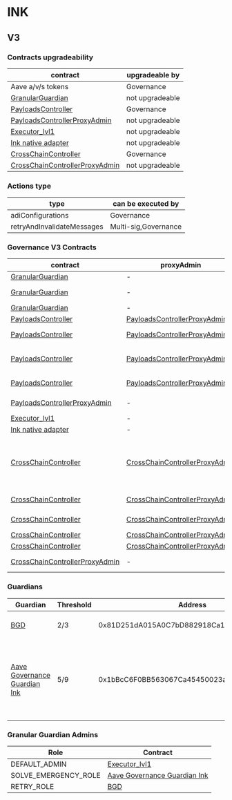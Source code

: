 # INK 
## V3 
### Contracts upgradeability
| contract |upgradeable by |
|----------|----------|
|  Aave a/v/s tokens |  Governance | |--------|--------|
|  [GranularGuardian](https://explorer.inkonchain.com//address/0xa2bDB2335Faf1940c99654c592B1a80618d79Fc9) |  not upgradeable | |--------|--------|
|  [PayloadsController](https://explorer.inkonchain.com//address/0x44D73D7C4b2f98F426Bf8B5e87628d9eE38ef0Cf) |  Governance | |--------|--------|
|  [PayloadsControllerProxyAdmin](https://explorer.inkonchain.com//address/0xf2ba11f27ae9c11eb5a6c453c2421f6c0b29c700) |  not upgradeable | |--------|--------|
|  [Executor_lvl1](https://explorer.inkonchain.com//address/0x47aAdaAE1F05C978E6aBb7568d11B7F6e0FC4d6A) |  not upgradeable | |--------|--------|
|  [Ink native adapter](https://explorer.inkonchain.com//address/0xC2cD4F76B7a77AEaE3C04A9B6B105EC1Ad28e984) |  not upgradeable | |--------|--------|
|  [CrossChainController](https://explorer.inkonchain.com//address/0x990B75fD1a2345D905a385dBC6e17BEe0Cb2f505) |  Governance | |--------|--------|
|  [CrossChainControllerProxyAdmin](https://explorer.inkonchain.com//address/0x0c62e1e46e91bb2c277387bcb1b2887ed3267b9c) |  not upgradeable | |--------|--------|

### Actions type
| type |can be executed by |
|----------|----------|
|  adiConfigurations |  Governance | |--------|--------|
|  retryAndInvalidateMessages |  Multi-sig,Governance | |--------|--------|

### Governance V3 Contracts 
| contract |proxyAdmin |modifier |permission owner |functions |
|----------|----------|----------|----------|----------|
|  [GranularGuardian](https://explorer.inkonchain.com//address/0xa2bDB2335Faf1940c99654c592B1a80618d79Fc9) |  - |  onlyRetryGuardian |  [BGD](https://explorer.inkonchain.com//address/0x81D251dA015A0C7bD882918Ca1ec6B7B8E094585) |  retryEnvelope, retryTransaction | |--------|--------|--------|--------|--------|
|  [GranularGuardian](https://explorer.inkonchain.com//address/0xa2bDB2335Faf1940c99654c592B1a80618d79Fc9) |  - |  onlyEmergencyGuardian |  [Aave Governance Guardian Ink](https://explorer.inkonchain.com//address/0x1bBcC6F0BB563067Ca45450023a13E34fa963Fa9) |  solveEmergency | |--------|--------|--------|--------|--------|
|  [GranularGuardian](https://explorer.inkonchain.com//address/0xa2bDB2335Faf1940c99654c592B1a80618d79Fc9) |  - |  onlyDefaultAdmin |  [Executor_lvl1](https://explorer.inkonchain.com//address/0x47aAdaAE1F05C978E6aBb7568d11B7F6e0FC4d6A) |  updateGuardian | |--------|--------|--------|--------|--------|
|  [PayloadsController](https://explorer.inkonchain.com//address/0x44D73D7C4b2f98F426Bf8B5e87628d9eE38ef0Cf) |  [PayloadsControllerProxyAdmin](https://explorer.inkonchain.com//address/0xf2Ba11f27ae9c11eB5a6C453c2421F6c0B29c700) |  onlyOwner |  [Executor_lvl1](https://explorer.inkonchain.com//address/0x47aAdaAE1F05C978E6aBb7568d11B7F6e0FC4d6A) |  updateExecutors | |--------|--------|--------|--------|--------|
|  [PayloadsController](https://explorer.inkonchain.com//address/0x44D73D7C4b2f98F426Bf8B5e87628d9eE38ef0Cf) |  [PayloadsControllerProxyAdmin](https://explorer.inkonchain.com//address/0xf2Ba11f27ae9c11eB5a6C453c2421F6c0B29c700) |  onlyGuardian |  [Aave Governance Guardian Ink](https://explorer.inkonchain.com//address/0x1bBcC6F0BB563067Ca45450023a13E34fa963Fa9) |  cancelPayload | |--------|--------|--------|--------|--------|
|  [PayloadsController](https://explorer.inkonchain.com//address/0x44D73D7C4b2f98F426Bf8B5e87628d9eE38ef0Cf) |  [PayloadsControllerProxyAdmin](https://explorer.inkonchain.com//address/0xf2Ba11f27ae9c11eB5a6C453c2421F6c0B29c700) |  onlyOwnerOrGuardian |  [Aave Governance Guardian Ink](https://explorer.inkonchain.com//address/0x1bBcC6F0BB563067Ca45450023a13E34fa963Fa9), [Executor_lvl1](https://explorer.inkonchain.com//address/0x47aAdaAE1F05C978E6aBb7568d11B7F6e0FC4d6A) |  updateGuardian | |--------|--------|--------|--------|--------|
|  [PayloadsController](https://explorer.inkonchain.com//address/0x44D73D7C4b2f98F426Bf8B5e87628d9eE38ef0Cf) |  [PayloadsControllerProxyAdmin](https://explorer.inkonchain.com//address/0xf2Ba11f27ae9c11eB5a6C453c2421F6c0B29c700) |  onlyRescueGuardian |  [Executor_lvl1](https://explorer.inkonchain.com//address/0x47aAdaAE1F05C978E6aBb7568d11B7F6e0FC4d6A) |  emergencyTokenTransfer, emergencyEtherTransfer | |--------|--------|--------|--------|--------|
|  [PayloadsControllerProxyAdmin](https://explorer.inkonchain.com//address/0xf2ba11f27ae9c11eb5a6c453c2421f6c0b29c700) |  - |  onlyOwner |  [Executor_lvl1](https://explorer.inkonchain.com//address/0x47aAdaAE1F05C978E6aBb7568d11B7F6e0FC4d6A) |  changeProxyAdmin, upgrade, upgradeAndCall | |--------|--------|--------|--------|--------|
|  [Executor_lvl1](https://explorer.inkonchain.com//address/0x47aAdaAE1F05C978E6aBb7568d11B7F6e0FC4d6A) |  - |  onlyOwner |  [PayloadsController](https://explorer.inkonchain.com//address/0x44D73D7C4b2f98F426Bf8B5e87628d9eE38ef0Cf) |  executeTransaction | |--------|--------|--------|--------|--------|
|  [Ink native adapter](https://explorer.inkonchain.com//address/0xC2cD4F76B7a77AEaE3C04A9B6B105EC1Ad28e984) |  - |  trustedRemote |  [CrossChainController(Eth)](https://explorer.inkonchain.com//address/0xEd42a7D8559a463722Ca4beD50E0Cc05a386b0e1) |  receiveMessage | |--------|--------|--------|--------|--------|
|  [CrossChainController](https://explorer.inkonchain.com//address/0x990B75fD1a2345D905a385dBC6e17BEe0Cb2f505) |  [CrossChainControllerProxyAdmin](https://explorer.inkonchain.com//address/0x0C62e1e46E91bB2c277387BcB1b2887ed3267b9c) |  onlyOwner |  [Executor_lvl1](https://explorer.inkonchain.com//address/0x47aAdaAE1F05C978E6aBb7568d11B7F6e0FC4d6A) |  approveSenders, removeSenders, enableBridgeAdapters, disableBridgeAdapters, updateMessagesValidityTimestamp, allowReceiverBridgeAdapters, disallowReceiverBridgeAdapters | |--------|--------|--------|--------|--------|
|  [CrossChainController](https://explorer.inkonchain.com//address/0x990B75fD1a2345D905a385dBC6e17BEe0Cb2f505) |  [CrossChainControllerProxyAdmin](https://explorer.inkonchain.com//address/0x0C62e1e46E91bB2c277387BcB1b2887ed3267b9c) |  onlyOwnerOrGuardian |  [GranularGuardian](https://explorer.inkonchain.com//address/0xa2bDB2335Faf1940c99654c592B1a80618d79Fc9), [Executor_lvl1](https://explorer.inkonchain.com//address/0x47aAdaAE1F05C978E6aBb7568d11B7F6e0FC4d6A) |  retryEnvelope, retryTransaction, updateGuardian | |--------|--------|--------|--------|--------|
|  [CrossChainController](https://explorer.inkonchain.com//address/0x990B75fD1a2345D905a385dBC6e17BEe0Cb2f505) |  [CrossChainControllerProxyAdmin](https://explorer.inkonchain.com//address/0x0C62e1e46E91bB2c277387BcB1b2887ed3267b9c) |  onlyRescueGuardian |  [Executor_lvl1](https://explorer.inkonchain.com//address/0x47aAdaAE1F05C978E6aBb7568d11B7F6e0FC4d6A) |  emergencyTokenTransfer, emergencyEtherTransfer | |--------|--------|--------|--------|--------|
|  [CrossChainController](https://explorer.inkonchain.com//address/0x990B75fD1a2345D905a385dBC6e17BEe0Cb2f505) |  [CrossChainControllerProxyAdmin](https://explorer.inkonchain.com//address/0x0C62e1e46E91bB2c277387BcB1b2887ed3267b9c) |  onlyApprovedSenders |   |  forwardMessage | |--------|--------|--------|--------|--------|
|  [CrossChainController](https://explorer.inkonchain.com//address/0x990B75fD1a2345D905a385dBC6e17BEe0Cb2f505) |  [CrossChainControllerProxyAdmin](https://explorer.inkonchain.com//address/0x0C62e1e46E91bB2c277387BcB1b2887ed3267b9c) |  onlyApprovedBridges |  [Ink native adapter](https://explorer.inkonchain.com//address/0xC2cD4F76B7a77AEaE3C04A9B6B105EC1Ad28e984) |  receiveCrossChainMessage | |--------|--------|--------|--------|--------|
|  [CrossChainControllerProxyAdmin](https://explorer.inkonchain.com//address/0x0c62e1e46e91bb2c277387bcb1b2887ed3267b9c) |  - |  onlyOwner |  [Executor_lvl1](https://explorer.inkonchain.com//address/0x47aAdaAE1F05C978E6aBb7568d11B7F6e0FC4d6A) |  changeProxyAdmin, upgrade, upgradeAndCall | |--------|--------|--------|--------|--------|

### Guardians 
| Guardian |Threshold |Address |Owners |
|----------|----------|----------|----------|
|  [BGD](https://explorer.inkonchain.com//address/0x81D251dA015A0C7bD882918Ca1ec6B7B8E094585) |  2/3 |  0x81D251dA015A0C7bD882918Ca1ec6B7B8E094585 |  [0x0650302887619fa7727D8BD480Cda11A638B219B](https://explorer.inkonchain.com//address/0x0650302887619fa7727D8BD480Cda11A638B219B), [0xf71fc92e2949ccF6A5Fd369a0b402ba80Bc61E02](https://explorer.inkonchain.com//address/0xf71fc92e2949ccF6A5Fd369a0b402ba80Bc61E02), [0x5811d9FF80ff4B73A8F9bA42A6082FaB82E89Ea7](https://explorer.inkonchain.com//address/0x5811d9FF80ff4B73A8F9bA42A6082FaB82E89Ea7) | |--------|--------|--------|--------|
|  [Aave Governance Guardian Ink](https://explorer.inkonchain.com//address/0x1bBcC6F0BB563067Ca45450023a13E34fa963Fa9) |  5/9 |  0x1bBcC6F0BB563067Ca45450023a13E34fa963Fa9 |  [0xDA5Ae43e179987a66B9831F92223567e1F38BE7D](https://explorer.inkonchain.com//address/0xDA5Ae43e179987a66B9831F92223567e1F38BE7D), [0x1e3804357eD445251FfECbb6e40107bf03888885](https://explorer.inkonchain.com//address/0x1e3804357eD445251FfECbb6e40107bf03888885), [0x4f96743057482a2E10253AFDacDA3fd9CF2C1DC9](https://explorer.inkonchain.com//address/0x4f96743057482a2E10253AFDacDA3fd9CF2C1DC9), [0xebED04E9137AfeBFF6a1B97aC0adf61a544eFE29](https://explorer.inkonchain.com//address/0xebED04E9137AfeBFF6a1B97aC0adf61a544eFE29), [0xbd4DCfA978c6D0d342cE36809AfFFa49d4B7f1F7](https://explorer.inkonchain.com//address/0xbd4DCfA978c6D0d342cE36809AfFFa49d4B7f1F7), [0xA3103D0ED00d24795Faa2d641ACf6A320EeD7396](https://explorer.inkonchain.com//address/0xA3103D0ED00d24795Faa2d641ACf6A320EeD7396), [0x936CD9654271083cCF93A975919Da0aB3Bc99EF3](https://explorer.inkonchain.com//address/0x936CD9654271083cCF93A975919Da0aB3Bc99EF3), [0x0D2394C027602Dc4c3832Ffd849b5df45DBac0E9](https://explorer.inkonchain.com//address/0x0D2394C027602Dc4c3832Ffd849b5df45DBac0E9), [0x4C30E33758216aD0d676419c21CB8D014C68099f](https://explorer.inkonchain.com//address/0x4C30E33758216aD0d676419c21CB8D014C68099f) | |--------|--------|--------|--------|

### Granular Guardian Admins 
| Role |Contract |
|----------|----------|
|  DEFAULT_ADMIN |  [Executor_lvl1](https://explorer.inkonchain.com//address/0x47aAdaAE1F05C978E6aBb7568d11B7F6e0FC4d6A) | |--------|--------|
|  SOLVE_EMERGENCY_ROLE |  [Aave Governance Guardian Ink](https://explorer.inkonchain.com//address/0x1bBcC6F0BB563067Ca45450023a13E34fa963Fa9) | |--------|--------|
|  RETRY_ROLE |  [BGD](https://explorer.inkonchain.com//address/0x81D251dA015A0C7bD882918Ca1ec6B7B8E094585) | |--------|--------|

